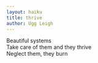 ```yaml
---
layout: haiku
title: thrive
author: Ugg Leigh 
---
```


Beautiful systems<br>
Take care of them and they thrive<br>
Neglect them, they burn<br>